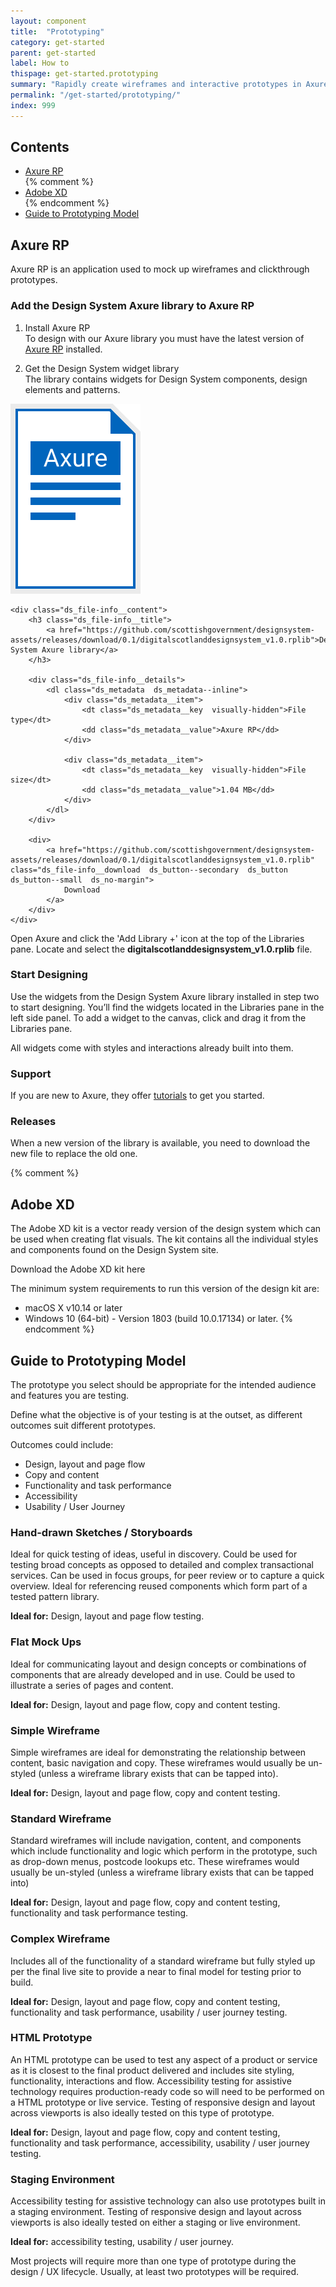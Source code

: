 ```yaml
---
layout: component
title:  "Prototyping"
category: get-started
parent: get-started
label: How to
thispage: get-started.prototyping
summary: "Rapidly create wireframes and interactive prototypes in Axure RP using our design kit."
permalink: "/get-started/prototyping/"
index: 999
---
```

<nav role="navigation" class="ds_contents-nav" aria-label="Sections">
    <h2 class="ds_contents-nav__title">Contents</h2>
    <ul class="ds_contents-nav__list">
        <li class="ds_contents-nav__item">
            <a class="ds_contents-nav__link" href="#axure-rp">
                Axure RP
            </a>
        </li>
        {% comment %}
        <li class="ds_contents-nav__item">
            <a class="ds_contents-nav__link" href="#adobe-xd">
                Adobe XD
            </a>
        </li>
        {% endcomment %}
        <li class="ds_contents-nav__item">
            <a class="ds_contents-nav__link" href="#guide-to-prototyping-model">
                Guide to Prototyping Model
            </a>
        </li>
    </ul>
</nav>

## Axure RP
Axure RP is an application used to mock up wireframes and clickthrough prototypes.

### Add the Design System Axure library to Axure RP

1. Install Axure RP  
    To design with our Axure library you must have the latest version of [Axure RP](https://www.axure.com/download) installed.

2. Get the Design System widget library  
    The library contains widgets for Design System components, design elements and patterns.

<div class="ds_file-info">
    <div class="ds_file-info__thumbnail">
        <a class="ds_file-info__thumbnail-link" aria-hidden="true" href="https://github.com/scottishgovernment/designsystem-assets/releases/download/0.1/digitalscotlanddesignsystem_v1.0.rplib">
            <img class="ds_file-info__thumbnail-image  ds_file-info__thumbnail-image--generic" src="/assets/images/documents/axure.svg" alt="">
        </a>
    </div>

    <div class="ds_file-info__content">
        <h3 class="ds_file-info__title">
            <a href="https://github.com/scottishgovernment/designsystem-assets/releases/download/0.1/digitalscotlanddesignsystem_v1.0.rplib">Design System Axure library</a>
        </h3>

        <div class="ds_file-info__details">
            <dl class="ds_metadata  ds_metadata--inline">
                <div class="ds_metadata__item">
                    <dt class="ds_metadata__key  visually-hidden">File type</dt>
                    <dd class="ds_metadata__value">Axure RP</dd>
                </div>

                <div class="ds_metadata__item">
                    <dt class="ds_metadata__key  visually-hidden">File size</dt>
                    <dd class="ds_metadata__value">1.04 MB</dd>
                </div>
            </dl>
        </div>

        <div>
            <a href="https://github.com/scottishgovernment/designsystem-assets/releases/download/0.1/digitalscotlanddesignsystem_v1.0.rplib" class="ds_file-info__download  ds_button--secondary  ds_button  ds_button--small  ds_no-margin">
                Download
            </a>
        </div>
    </div>
</div>


Open Axure and click the 'Add Library +' icon at the top of the Libraries pane. Locate and select the **digitalscotlanddesignsystem_v1.0.rplib** file.

### Start Designing

Use the widgets from the Design System Axure library installed in step two to start designing. You’ll find the widgets located in the Libraries pane in the left side panel. To add a widget to the canvas, click and drag it from the Libraries pane.

All widgets come with styles and interactions already built into them.

### Support

If you are new to Axure, they offer [tutorials](https://docs.axure.com/tutorials/basics/getting-started/) to get you started.

### Releases

When a new version of the library is available, you need to download the new file to replace the old one.

{% comment %}
## Adobe XD

The Adobe XD kit is a vector ready version of the design system which can be used when creating flat visuals. The kit contains all the individual styles and components found on the Design System site.

Download the Adobe XD kit here

The minimum system requirements to run this version of the design kit are:

* macOS X v10.14 or later
* Windows 10 (64-bit) - Version 1803 (build 10.0.17134) or later.
{% endcomment %}

## Guide to Prototyping Model

The prototype you select should be appropriate for the intended audience and features you are testing.

Define what the objective is of your testing is at the outset, as different outcomes suit different prototypes.

Outcomes could include:
* Design, layout and page flow
* Copy and content
* Functionality and task performance
* Accessibility
* Usability / User Journey

### Hand-drawn Sketches / Storyboards

Ideal for quick testing of ideas, useful in discovery. Could be used for testing broad concepts as opposed to detailed and complex transactional services. Can be used in focus groups, for peer review or to capture a quick overview. Ideal for referencing reused components which form part of a tested pattern library.

**Ideal for:** Design, layout and page flow testing.

### Flat Mock Ups

Ideal for communicating layout and design concepts or combinations of components that are already developed and in use. Could be used to illustrate a series of pages and content.

**Ideal for:** Design, layout and page flow, copy and content testing.

### Simple Wireframe

Simple wireframes are ideal for demonstrating the relationship between content, basic navigation and copy. These wireframes would usually be un-styled (unless a wireframe library exists that can be tapped into).

**Ideal for:** Design, layout and page flow, copy and content testing.

### Standard Wireframe

Standard wireframes will include navigation, content, and components which include functionality and logic which perform in the prototype, such as drop-down menus, postcode lookups etc. These wireframes would usually be un-styled (unless a wireframe library exists that can be tapped into)

**Ideal for:** Design, layout and page flow, copy and content testing, functionality and task performance testing.

### Complex Wireframe

Includes all of the functionality of a standard wireframe but fully styled up per the final live site to provide a near to final model for testing prior to build.

**Ideal for:** Design, layout and page flow, copy and content testing, functionality and task performance, usability / user journey testing.

### HTML Prototype

An HTML prototype can be used to test any aspect of a product or service as it is closest to the final product delivered and includes site styling, functionality, interactions and flow. Accessibility testing for assistive technology requires production-ready code so will need to be performed on a HTML prototype or live service. Testing of responsive design and layout across viewports is also ideally tested on this type of prototype.

**Ideal for:** Design, layout and page flow, copy and content testing, functionality and task performance, accessibility, usability / user journey testing.

### Staging Environment

Accessibility testing for assistive technology can also use prototypes built in a staging environment. Testing of responsive design and layout across viewports is also ideally tested on either a staging or live environment.

**Ideal for:** accessibility testing, usability / user journey.

Most projects will require more than one type of prototype during the design / UX lifecycle. Usually, at least two prototypes will be required.
